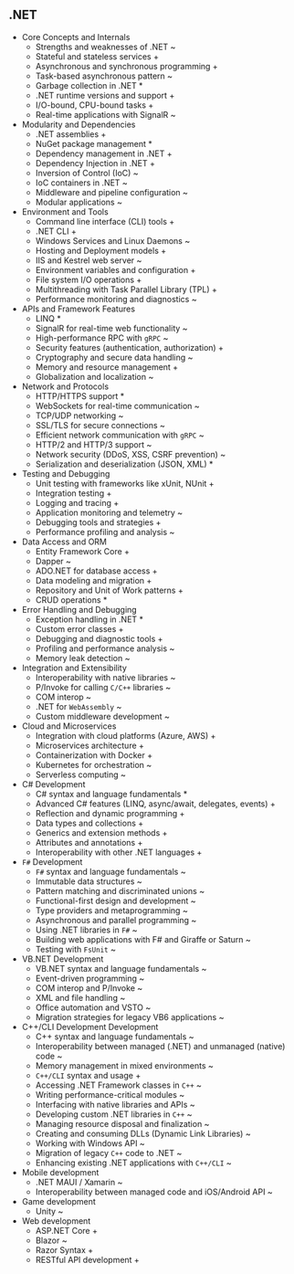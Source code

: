 ## .NET

- Core Concepts and Internals
  - Strengths and weaknesses of .NET ~
  - Stateful and stateless services +
  - Asynchronous and synchronous programming +
  - Task-based asynchronous pattern ~
  - Garbage collection in .NET *
  - .NET runtime versions and support +
  - I/O-bound, CPU-bound tasks +
  - Real-time applications with SignalR ~
- Modularity and Dependencies
  - .NET assemblies +
  - NuGet package management *
  - Dependency management in .NET +
  - Dependency Injection in .NET +
  - Inversion of Control (IoC) ~
  - IoC containers in .NET ~
  - Middleware and pipeline configuration ~
  - Modular applications ~
- Environment and Tools
  - Command line interface (CLI) tools +
  - .NET CLI +
  - Windows Services and Linux Daemons ~
  - Hosting and Deployment models +
  - IIS and Kestrel web server ~
  - Environment variables and configuration +
  - File system I/O operations +
  - Multithreading with Task Parallel Library (TPL) +
  - Performance monitoring and diagnostics ~
- APIs and Framework Features
  - LINQ *
  - SignalR for real-time web functionality ~
  - High-performance RPC with `gRPC` ~
  - Security features (authentication, authorization) +
  - Cryptography and secure data handling ~
  - Memory and resource management +
  - Globalization and localization ~
- Network and Protocols
  - HTTP/HTTPS support *
  - WebSockets for real-time communication ~
  - TCP/UDP networking ~
  - SSL/TLS for secure connections ~
  - Efficient network communication with `gRPC` ~
  - HTTP/2 and HTTP/3 support ~
  - Network security (DDoS, XSS, CSRF prevention) ~
  - Serialization and deserialization (JSON, XML) *
- Testing and Debugging
  - Unit testing with frameworks like xUnit, NUnit +
  - Integration testing +
  - Logging and tracing +
  - Application monitoring and telemetry ~
  - Debugging tools and strategies +
  - Performance profiling and analysis ~
- Data Access and ORM
  - Entity Framework Core +
  - Dapper ~
  - ADO.NET for database access +
  - Data modeling and migration +
  - Repository and Unit of Work patterns +
  - CRUD operations *
- Error Handling and Debugging
  - Exception handling in .NET *
  - Custom error classes +
  - Debugging and diagnostic tools +
  - Profiling and performance analysis ~
  - Memory leak detection ~
- Integration and Extensibility
  - Interoperability with native libraries ~
  - P/Invoke for calling `C/C++` libraries ~
  - COM interop ~
  - .NET for `WebAssembly` ~
  - Custom middleware development ~
- Cloud and Microservices
  - Integration with cloud platforms (Azure, AWS) +
  - Microservices architecture +
  - Containerization with Docker +
  - Kubernetes for orchestration ~
  - Serverless computing ~
- C# Development
  - C# syntax and language fundamentals *
  - Advanced C# features (LINQ, async/await, delegates, events) +
  - Reflection and dynamic programming +
  - Data types and collections +
  - Generics and extension methods +
  - Attributes and annotations +
  - Interoperability with other .NET languages +
- `F#` Development
  - `F#` syntax and language fundamentals ~
  - Immutable data structures ~
  - Pattern matching and discriminated unions ~
  - Functional-first design and development ~
  - Type providers and metaprogramming ~
  - Asynchronous and parallel programming ~
  - Using .NET libraries in `F#` ~
  - Building web applications with F# and Giraffe or Saturn ~
  - Testing with `FsUnit` ~
- VB.NET Development
  - VB.NET syntax and language fundamentals ~
  - Event-driven programming ~
  - COM interop and P/Invoke ~
  - XML and file handling ~
  - Office automation and VSTO ~
  - Migration strategies for legacy VB6 applications ~
- C++/CLI Development Development
  - C++ syntax and language fundamentals ~
  - Interoperability between managed (.NET) and unmanaged (native) code ~
  - Memory management in mixed environments ~
  - `C++/CLI` syntax and usage +
  - Accessing .NET Framework classes in `C++` ~
  - Writing performance-critical modules ~
  - Interfacing with native libraries and APIs ~
  - Developing custom .NET libraries in `C++` ~
  - Managing resource disposal and finalization ~
  - Creating and consuming DLLs (Dynamic Link Libraries) ~
  - Working with Windows API ~
  - Migration of legacy `C++` code to .NET ~
  - Enhancing existing .NET applications with `C++/CLI` ~
- Mobile development
  - .NET MAUI / Xamarin ~
  - Interoperability between managed code and iOS/Android API ~
- Game development
  - Unity ~
- Web development
  - ASP.NET Core +
  - Blazor ~
  - Razor Syntax +
  - RESTful API development +
